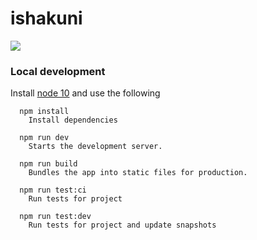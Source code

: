 # ishakuni

![](https://github.com/ishakuni/frontend/workflows/Build%20Status/badge.svg)


### Local development

Install [node 10](https://nodejs.org/dist/latest-v10.x/) and use the following

```shell
  npm install
    Install dependencies

  npm run dev
    Starts the development server.

  npm run build
    Bundles the app into static files for production.

  npm run test:ci
    Run tests for project

  npm run test:dev
    Run tests for project and update snapshots
```
